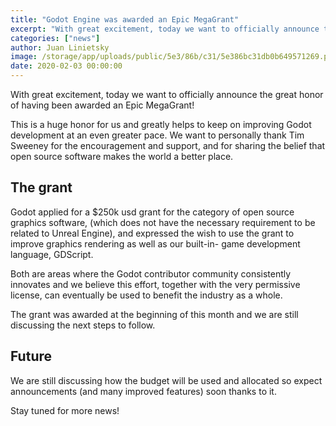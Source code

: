 ```yaml
---
title: "Godot Engine was awarded an Epic MegaGrant"
excerpt: "With great excitement, today we want to officially announce the great honor of having been awarded an Epic MegaGrant!"
categories: ["news"]
author: Juan Linietsky
image: /storage/app/uploads/public/5e3/86b/c31/5e386bc31db0b649571269.png
date: 2020-02-03 00:00:00
---
```


With great excitement, today we want to officially announce the great honor of having been awarded an Epic MegaGrant! 

This is a huge honor for us and greatly helps to keep on improving Godot development at an even greater pace. We want to personally thank Tim Sweeney for the encouragement and support, and for sharing the belief that open source software makes the world a better place.

## The grant

Godot applied for a $250k usd grant for the category of open source graphics software, (which does not have the necessary requirement to be related to Unreal Engine), and expressed the wish to use the grant to improve graphics rendering as well as our built-in- game development language, GDScript.

Both are areas where the Godot contributor community consistently innovates and we believe this effort, together with the very permissive license, can eventually be used to benefit the industry as a whole.

The grant was awarded at the beginning of this month and we are still discussing the next steps to follow.

## Future

We are still discussing how the budget will be used and allocated so expect announcements (and many improved features) soon thanks to it.

Stay tuned for more news!